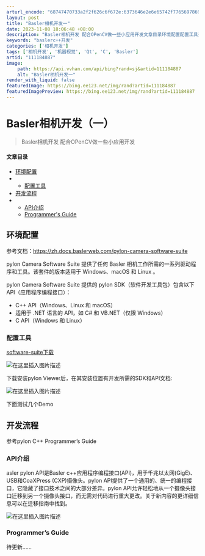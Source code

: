 ```yaml
---
arturl_encode: "68747470733a2f2f626c6f672e:6373646e2e6e65742f77656978696e5f34343435363639322f:61727469636c652f64657461696c732f313131313834383837"
layout: post
title: "Basler相机开发一"
date: 2023-11-08 18:06:48 +08:00
description: "Basler相机开发 配合OPenCV做一些小应用开发文章目录环境配置配置工具开发流程API介绍Pr"
keywords: "baslerc++开发"
categories: ['相机开发']
tags: ['相机开发', '机器视觉', 'Qt', 'C', 'Basler']
artid: "111184887"
image:
    path: https://api.vvhan.com/api/bing?rand=sj&artid=111184887
    alt: "Basler相机开发一"
render_with_liquid: false
featuredImage: https://bing.ee123.net/img/rand?artid=111184887
featuredImagePreview: https://bing.ee123.net/img/rand?artid=111184887
---
```


# Basler相机开发（一）

> Basler相机开发 配合OPenCV做一些小应用开发

#### 文章目录

* [环境配置](#_4)
* + [配置工具](#_14)
* [开发流程](#_21)
* + [API介绍](#API_23)
  + [Programmer's Guide](#Programmers_Guide_26)

## 环境配置

参考文档：https://zh.docs.baslerweb.com/pylon-camera-software-suite

pylon Camera Software Suite 提供了任何 Basler 相机工作所需的一系列驱动程序和工具。该套件的版本适用于 Windows、macOS 和 Linux 。

pylon Camera Software Suite 提供的 pylon SDK（软件开发工具包）包含以下 API（应用程序编程接口）：

* C++ API（Windows、Linux 和 macOS）
* 适用于 .NET 语言的 API，如 C# 和 VB.NET（仅限 Windows）
* C API（Windows 和 Linux）

### 配置工具

[software-suite下载](https://www.baslerweb.com/en/sales-support/downloads/software-downloads/#type=pylonsoftware;version=all;os=windows)
  
![在这里插入图片描述](https://i-blog.csdnimg.cn/blog_migrate/659b2a4f950cbf892c060c4f824eb94a.png)
  
下载安装pylon Viewer后，在其安装位置有开发所需的SDK和API文档:
  
![在这里插入图片描述](https://i-blog.csdnimg.cn/blog_migrate/25b8f048c589153fb953bd538078a0a2.png)
  
下面测试几个Demo

## 开发流程

参考pylon C++ Programmer’s Guide

### API介绍

asler pylon API是Basler c++应用程序编程接口(API)，用于千兆以太网(GigE)、USB和CoaXPress (CXP)摄像头。pylon API提供了一个通用的、统一的编程接口，它隐藏了接口技术之间的大部分差异。pylon API允许轻松地从一个摄像头接口迁移到另一个摄像头接口，而无需对代码进行重大更改。关于新内容的更详细信息可以在迁移指南中找到。
  
![在这里插入图片描述](https://i-blog.csdnimg.cn/blog_migrate/02413135e5534d5b2b4b9319e1d9ae47.png)

### Programmer’s Guide

待更新……